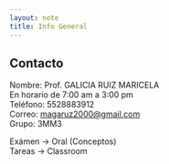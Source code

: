 ```yaml
---
layout: note
title: Info General
---
```


## Contacto

  
Nombre: Prof. GALICIA RUIZ MARICELA  
En horario de 7:00 am a 3:00 pm  
Teléfono: 5528883912  
Correo: magaruz2000@gmail.com  
Grupo: 3MM3
  
Exámen → Oral (Conceptos)  
Tareas → Classroom